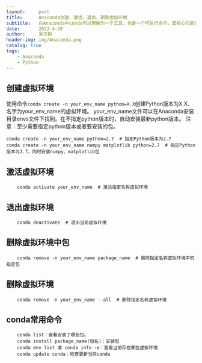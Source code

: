 ```yaml
---
layout:     post
title:      Anaconda创建、激活、退出、删除虚拟环境
subtitle:   在Anaconda中conda可以理解为一个工具，也是一个可执行命令，其核心功能是包管理与环境管理。所以对虚拟环境进行创建、删除等操作需要使用conda命令。
date:       2022-4-20
author:     呆贝斯
header-img: img/Anaconda.png
catalog: true
tags:
    - Anaconda
    - Python
---
```

## 创建虚拟环境
使用命令`conda create -n your_env_name python=X.X`创建Python版本为X.X、名字为your_env_name的虚拟环境。
your_env_name文件可以在Anaconda安装目录envs文件下找到。在不指定python版本时，自动安装最新python版本。
注意：至少需要指定python版本或者要安装的包。

```angular2html
conda create -n your_env_name python=2.7  # 指定Python版本为2.7
conda create -n your_env_name numpy matplotlib python=2.7  # 指定Python版本为2.7，同时安装numpy、matplotlib包
```

## 激活虚拟环境
```angular2html
    conda activate your_env_name  # 激活指定名称虚拟环境
```

## 退出虚拟环境
```angular2html
    conda deactivate  # 退出当前虚拟环境
```

## 删除虚拟环境中包
```angular2html
    conda remove -n your_env_name package_name  # 删除指定名称虚拟环境中的指定包
```

## 删除虚拟环境
```angular2html
    conda remove -n your_env_name --all  # 删除指定名称虚拟环境
```

## conda常用命令
```angular2html
    conda list：查看安装了哪些包。
    conda install package_name(包名)：安装包
    conda env list 或 conda info -e：查看当前存在哪些虚拟环境
    conda update conda：检查更新当前conda
```
